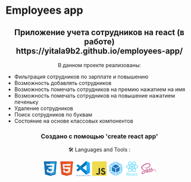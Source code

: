 # Employees app
<div  id="ladesign_description" align="center" >
  
  <h2>Приложение учета сотрудников на react (в работе)
  <br>
  https://yitala9b2.github.io/employees-app/</h2>
  <p>В данном проекте реализованы:
  <ul align="left">
  <li>Фильтрация сотрудников по зарплате и повышению</li>
  <li>Возможность добавлять сотрудников </li>
  <li>Возможность помечать сотрудников на премию нажатием на имя </li>
  <li>Возможность помечать сотрудников на повышение нажатием печеньку </li>
  <li>Удаление сотрудников </li>
  <li>Поиск сотрудников по буквам </li>
  <li>Состояние на основе классовых компонентов </li>
  </ul>
  </p>
<h3> Создано с помощью 'create react app'</h3>
  
:hammer_and_wrench: Languages and Tools :
  <br>
  <br>
  <img src="https://github.com/devicons/devicon/blob/master/icons/css3/css3-original.svg" title="Css3" alt="Css3" width="40" height="40"/>
   <img src="https://github.com/devicons/devicon/blob/master/icons/html5/html5-original.svg" title="Html5" alt="Html5" width="40" height="40"/>
  <img src="https://github.com/devicons/devicon/blob/master/icons/vscode/vscode-original-wordmark.svg" title="vscode" alt="vscode" width="40" height="40"/>
    <img src="https://github.com/devicons/devicon/blob/master/icons/javascript/javascript-original.svg" title="JavaScript" alt="JavaScript" width="40" height="40"/>
  <img src="https://github.com/devicons/devicon/blob/master/icons/webpack/webpack-original.svg" title="webpack" alt="webpack" width="40" height="40"/>
     <img src="https://github.com/devicons/devicon/blob/master/icons/react/react-original-wordmark.svg" title="react" alt="react" width="40" height="40"/>
     <img src="https://github.com/devicons/devicon/blob/master/icons/sass/sass-original.svg" title="sass" alt="sass" width="40" height="40"/>
  </div>
